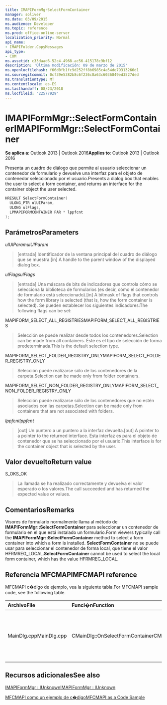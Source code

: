 ```yaml
---
title: IMAPIFormMgrSelectFormContainer
manager: soliver
ms.date: 03/09/2015
ms.audience: Developer
ms.topic: reference
ms.prod: office-online-server
localization_priority: Normal
api_name:
- IMAPIFolder.CopyMessages
api_type:
- COM
ms.assetid: c33daad6-52c4-4968-ac56-415178c9bf12
description: 'Última modificación: 09 de marzo de 2015'
ms.openlocfilehash: f66d0fb1fc9d252ff8b6985c4a54de79313266d1
ms.sourcegitcommit: 0cf39e5382b8c6f236c8a63c6036849ed3527ded
ms.translationtype: MT
ms.contentlocale: es-ES
ms.lasthandoff: 08/23/2018
ms.locfileid: "22577929"
---
```

# <a name="imapiformmgrselectformcontainer"></a><span data-ttu-id="c3767-103">IMAPIFormMgr::SelectFormContainer</span><span class="sxs-lookup"><span data-stu-id="c3767-103">IMAPIFormMgr::SelectFormContainer</span></span>

  
  
<span data-ttu-id="c3767-104">**Se aplica a**: Outlook 2013 | Outlook 2016</span><span class="sxs-lookup"><span data-stu-id="c3767-104">**Applies to**: Outlook 2013 | Outlook 2016</span></span> 
  
<span data-ttu-id="c3767-105">Presenta un cuadro de diálogo que permite al usuario seleccionar un contenedor de formulario y devuelve una interfaz para el objeto de contenedor seleccionado por el usuario.</span><span class="sxs-lookup"><span data-stu-id="c3767-105">Presents a dialog box that enables the user to select a form container, and returns an interface for the container object the user selected.</span></span>
  
```cpp
HRESULT SelectFormContainer(
  ULONG_PTR ulUIParam,
  ULONG ulFlags,
  LPMAPIFORMCONTAINER FAR * lppfcnt
);
```

## <a name="parameters"></a><span data-ttu-id="c3767-106">Parámetros</span><span class="sxs-lookup"><span data-stu-id="c3767-106">Parameters</span></span>

 <span data-ttu-id="c3767-107">_ulUIParam_</span><span class="sxs-lookup"><span data-stu-id="c3767-107">_ulUIParam_</span></span>
  
> <span data-ttu-id="c3767-108">[entrada] Identificador de la ventana principal del cuadro de diálogo que se muestra.</span><span class="sxs-lookup"><span data-stu-id="c3767-108">[in] A handle to the parent window of the displayed dialog box.</span></span> 
    
 <span data-ttu-id="c3767-109">_ulFlags_</span><span class="sxs-lookup"><span data-stu-id="c3767-109">_ulFlags_</span></span>
  
> <span data-ttu-id="c3767-110">[entrada] Una máscara de bits de indicadores que controla cómo se selecciona la biblioteca de formularios (es decir, cómo el contenedor de formulario está seleccionado).</span><span class="sxs-lookup"><span data-stu-id="c3767-110">[in] A bitmask of flags that controls how the form library is selected (that is, how the form container is selected).</span></span> <span data-ttu-id="c3767-111">Se pueden establecer los siguientes indicadores:</span><span class="sxs-lookup"><span data-stu-id="c3767-111">The following flags can be set:</span></span>
    
<span data-ttu-id="c3767-112">MAPIFORM_SELECT_ALL_REGISTRIES</span><span class="sxs-lookup"><span data-stu-id="c3767-112">MAPIFORM_SELECT_ALL_REGISTRIES</span></span> 
  
> <span data-ttu-id="c3767-113">Selección se puede realizar desde todos los contenedores.</span><span class="sxs-lookup"><span data-stu-id="c3767-113">Selection can be made from all containers.</span></span> <span data-ttu-id="c3767-114">Éste es el tipo de selección de forma predeterminada.</span><span class="sxs-lookup"><span data-stu-id="c3767-114">This is the default selection type.</span></span> 
    
<span data-ttu-id="c3767-115">MAPIFORM_SELECT_FOLDER_REGISTRY_ONLY</span><span class="sxs-lookup"><span data-stu-id="c3767-115">MAPIFORM_SELECT_FOLDER_REGISTRY_ONLY</span></span> 
  
> <span data-ttu-id="c3767-116">Selección puede realizarse sólo de los contenedores de la carpeta.</span><span class="sxs-lookup"><span data-stu-id="c3767-116">Selection can be made only from folder containers.</span></span>
    
<span data-ttu-id="c3767-117">MAPIFORM_SELECT_NON_FOLDER_REGISTRY_ONLY</span><span class="sxs-lookup"><span data-stu-id="c3767-117">MAPIFORM_SELECT_NON_FOLDER_REGISTRY_ONLY</span></span> 
  
> <span data-ttu-id="c3767-118">Selección puede realizarse sólo de los contenedores que no estén asociados con las carpetas.</span><span class="sxs-lookup"><span data-stu-id="c3767-118">Selection can be made only from containers that are not associated with folders.</span></span>
    
 <span data-ttu-id="c3767-119">_lppfcnt_</span><span class="sxs-lookup"><span data-stu-id="c3767-119">_lppfcnt_</span></span>
  
> <span data-ttu-id="c3767-120">[out] Un puntero a un puntero a la interfaz devuelta.</span><span class="sxs-lookup"><span data-stu-id="c3767-120">[out] A pointer to a pointer to the returned interface.</span></span> <span data-ttu-id="c3767-121">Esta interfaz es para el objeto de contenedor que se ha seleccionado por el usuario.</span><span class="sxs-lookup"><span data-stu-id="c3767-121">This interface is for the container object that is selected by the user.</span></span>
    
## <a name="return-value"></a><span data-ttu-id="c3767-122">Valor devuelto</span><span class="sxs-lookup"><span data-stu-id="c3767-122">Return value</span></span>

<span data-ttu-id="c3767-123">S_OK</span><span class="sxs-lookup"><span data-stu-id="c3767-123">S_OK</span></span> 
  
> <span data-ttu-id="c3767-124">La llamada se ha realizado correctamente y devuelva el valor esperado o los valores.</span><span class="sxs-lookup"><span data-stu-id="c3767-124">The call succeeded and has returned the expected value or values.</span></span>
    
## <a name="remarks"></a><span data-ttu-id="c3767-125">Comentarios</span><span class="sxs-lookup"><span data-stu-id="c3767-125">Remarks</span></span>

<span data-ttu-id="c3767-126">Visores de formulario normalmente llama al método de **IMAPIFormMgr::SelectFormContainer** para seleccionar un contenedor de formulario en el que está instalado un formulario.</span><span class="sxs-lookup"><span data-stu-id="c3767-126">Form viewers typically call the **IMAPIFormMgr::SelectFormContainer** method to select a form container into which a form is installed.</span></span> <span data-ttu-id="c3767-127">**SelectFormContainer** no se puede usar para seleccionar el contenedor de forma local, que tiene el valor HFRMREG_LOCAL.</span><span class="sxs-lookup"><span data-stu-id="c3767-127">**SelectFormContainer** cannot be used to select the local form container, which has the value HFRMREG_LOCAL.</span></span> 
  
## <a name="mfcmapi-reference"></a><span data-ttu-id="c3767-128">Referencia MFCMAPI</span><span class="sxs-lookup"><span data-stu-id="c3767-128">MFCMAPI reference</span></span>

<span data-ttu-id="c3767-129">MFCMAPI c�digo de ejemplo, vea la siguiente tabla.</span><span class="sxs-lookup"><span data-stu-id="c3767-129">For MFCMAPI sample code, see the following table.</span></span>
  
|<span data-ttu-id="c3767-130">**Archivo**</span><span class="sxs-lookup"><span data-stu-id="c3767-130">**File**</span></span>|<span data-ttu-id="c3767-131">**Funci�n**</span><span class="sxs-lookup"><span data-stu-id="c3767-131">**Function**</span></span>|<span data-ttu-id="c3767-132">**Comentario**</span><span class="sxs-lookup"><span data-stu-id="c3767-132">**Comment**</span></span>|
|:-----|:-----|:-----|
|<span data-ttu-id="c3767-133">MainDlg.cpp</span><span class="sxs-lookup"><span data-stu-id="c3767-133">MainDlg.cpp</span></span>  <br/> |<span data-ttu-id="c3767-134">CMainDlg::OnSelectFormContainer</span><span class="sxs-lookup"><span data-stu-id="c3767-134">CMainDlg::OnSelectFormContainer</span></span>  <br/> |<span data-ttu-id="c3767-135">MFCMAPI usa el método **IMAPIFormMgr::SelectFormContainer** para seleccionar un contenedor de formulario antes de representar su contenido.</span><span class="sxs-lookup"><span data-stu-id="c3767-135">MFCMAPI uses the **IMAPIFormMgr::SelectFormContainer** method to select a form container before rendering its contents.</span></span>  <br/> |
   
## <a name="see-also"></a><span data-ttu-id="c3767-136">Recursos adicionales</span><span class="sxs-lookup"><span data-stu-id="c3767-136">See also</span></span>



[<span data-ttu-id="c3767-137">IMAPIFormMgr : IUnknown</span><span class="sxs-lookup"><span data-stu-id="c3767-137">IMAPIFormMgr : IUnknown</span></span>](imapiformmgriunknown.md)


[<span data-ttu-id="c3767-138">MFCMAPI como un ejemplo de c�digo</span><span class="sxs-lookup"><span data-stu-id="c3767-138">MFCMAPI as a Code Sample</span></span>](mfcmapi-as-a-code-sample.md)

